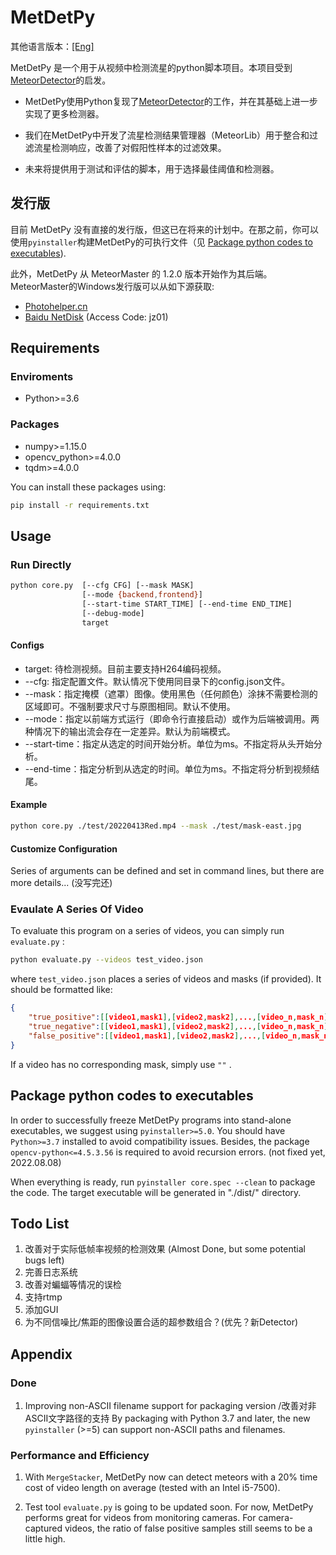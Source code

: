 # MetDetPy

其他语言版本：[[Eng]](../readme.md)

MetDetPy 是一个用于从视频中检测流星的python脚本项目。本项目受到[MeteorDetector](https://github.com/uzanka/MeteorDetector)的启发。

* MetDetPy使用Python复现了[MeteorDetector](https://github.com/uzanka/MeteorDetector)的工作，并在其基础上进一步实现了更多检测器。

* 我们在MetDetPy中开发了流星检测结果管理器（MeteorLib）用于整合和过滤流星检测响应，改善了对假阳性样本的过滤效果。

* 未来将提供用于测试和评估的脚本，用于选择最佳阈值和检测器。

## 发行版

目前 MetDetPy 没有直接的发行版，但这已在将来的计划中。在那之前，你可以使用`pyinstaller`构建MetDetPy的可执行文件（见 [Package python codes to executables](#package-python-codes-to-executables)).

此外，MetDetPy 从 MeteorMaster 的 1.2.0 版本开始作为其后端。MeteorMaster的Windows发行版可以从如下源获取:

* [Photohelper.cn](https://www.photohelper.cn/MeteorMaster)
* [Baidu NetDisk](https://pan.baidu.com/s/1B-O8h4DT89y_u1_YKXKGhA) (Access Code: jz01)



## Requirements

### Enviroments

* Python>=3.6

### Packages

* numpy>=1.15.0
* opencv_python>=4.0.0
* tqdm>=4.0.0

You can install these packages using:

```sh
pip install -r requirements.txt
```

## Usage

### Run Directly

```sh
python core.py  [--cfg CFG] [--mask MASK] 
                [--mode {backend,frontend}] 
                [--start-time START_TIME] [--end-time END_TIME]
                [--debug-mode] 
                target
```

#### Configs

* target: 待检测视频。目前主要支持H264编码视频。
* --cfg: 指定配置文件。默认情况下使用同目录下的config.json文件。
* --mask：指定掩模（遮罩）图像。使用黑色（任何颜色）涂抹不需要检测的区域即可。不强制要求尺寸与原图相同。默认不使用。
* --mode：指定以前端方式运行（即命令行直接启动）或作为后端被调用。两种情况下的输出流会存在一定差异。默认为前端模式。
* --start-time：指定从选定的时间开始分析。单位为ms。不指定将从头开始分析。
* --end-time：指定分析到从选定的时间。单位为ms。不指定将分析到视频结尾。

#### Example

```sh
python core.py ./test/20220413Red.mp4 --mask ./test/mask-east.jpg
```

#### Customize Configuration

Series of arguments can be defined and set in command lines, but there are more details...
(没写完还)

### Evaulate A Series Of Video

To evaluate this program on a series of videos, you can simply run `evaluate.py` :

```sh
python evaluate.py --videos test_video.json
```

where `test_video.json` places a series of videos and masks (if provided). It should be formatted like:

```json
{
    "true_positive":[[video1,mask1],[video2,mask2],...,[video_n,mask_n]],
    "true_negative":[[video1,mask1],[video2,mask2],...,[video_n,mask_n]],
    "false_positive":[[video1,mask1],[video2,mask2],...,[video_n,mask_n]]
}
```

If a video has no corresponding mask, simply use `""` .

## Package python codes to executables

In order to successfully freeze MetDetPy programs into stand-alone executables, we suggest using `pyinstaller>=5.0`. You should have `Python>=3.7` installed to avoid compatibility issues. Besides, the package `opencv-python<=4.5.3.56` is required to avoid recursion errors. (not fixed yet, 2022.08.08)

When everything is ready, run `pyinstaller core.spec --clean` to package the code. The target executable will be generated in "./dist/" directory.

## Todo List

 1. 改善对于实际低帧率视频的检测效果 (Almost Done, but some potential bugs left)
 2. 完善日志系统
 3. 改善对蝙蝠等情况的误检
 4. 支持rtmp
 5. 添加GUI
 6. 为不同信噪比/焦距的图像设置合适的超参数组合？(优先？新Detector)

## Appendix

### Done

 1. Improving non-ASCII filename support for packaging version /改善对非ASCII文字路径的支持
    By packaging with Python 3.7 and later, the new `pyinstaller` (>=5) can support non-ASCII paths and filenames.

### Performance and Efficiency

 1. With `MergeStacker`, MetDetPy now can detect meteors with a 20% time cost of video length on average (tested with an Intel i5-7500).

 2. Test tool `evaluate.py` is going to be updated soon. For now, MetDetPy performs great for videos from monitoring cameras. For camera-captured videos, the ratio of false positive samples still seems to be a little high.